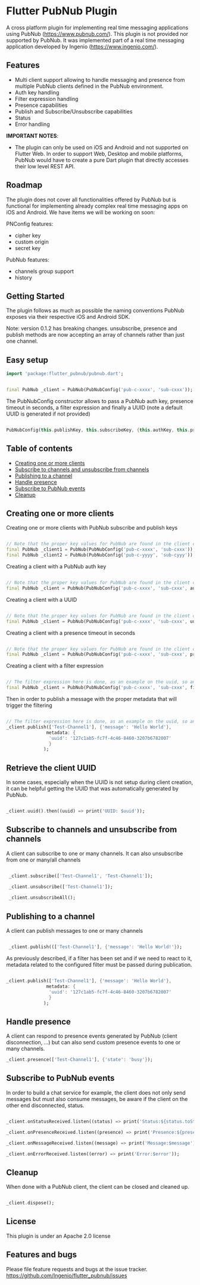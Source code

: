 # Flutter PubNub Plugin

A cross platform plugin for implementing real time messaging applications using PubNub (https://www.pubnub.com/).
This plugin is not provided nor supported by PubNub. It was implemented part of a real time messaging application developed by Ingenio (https://www.ingenio.com/).

## Features

* Multi client support allowing to handle messaging and presence from multiple PubNub clients defined in the PubNub environment.
* Auth key handling
* Filter expression handling
* Presence capabilities
* Publish and Subscribe/Unsubscribe capabilities
* Status 
* Error handling

**IMPORTANT NOTES**:

* The plugin can only be used on iOS and Android and not supported on Flutter Web. In order to support Web, Desktop and mobile platforms, PubNub would have to create a pure Dart plugin that directly accesses their low level REST API.

## Roadmap

The plugin does not cover all functionalities offered by PubNub but is functional for implementing already complex real time messaging apps on iOS and Android.
We have items we will be working on soon:

PNConfig features:
- cipher key
- custom origin
- secret key

PubNub features:
- channels group support
- history

## Getting Started

The plugin follows as much as possible the naming conventions PubNub exposes via their respective iOS and Android SDK.

Note: version 0.1.2 has breaking changes. unsubscribe, presence and publish methods are now accepting an array of channels rather than just one channel.

## Easy setup

```dart
import 'package:flutter_pubnub/pubnub.dart';


final PubNub _client = PubNub(PubNubConfig('pub-c-xxxx', 'sub-cxxx'));

```

The PubNubConfig constructor allows to pass a PubNub auth key, presence timeout in seconds, a filter expression and finally a UUID (note a default UUID is generated if not provided)

```dart

PubNubConfig(this.publishKey, this.subscribeKey, {this.authKey, this.presenceTimeout, this.uuid, this.filter});

```

## Table of contents

* [Creating one or more clients](#Creating-one-or-more-clients)
* [Subscribe to channels and unsubscribe from channels](#Subscribe-to-channels-and-unsubscribe-from-channels)
* [Publishing to a channel](#Publishing-to-a-channel)
* [Handle presence](#Handle-presence)
* [Subscribe to PubNub events](#Subscribe-to-PubNub-Events)
* [Cleanup](#Cleanup)

## Creating one or more clients

Creating one or more clients with PubNub subscribe and publish keys

```dart

// Note that the proper key values for PubNub are found in the client configuration dashboard under your PubNub account
final PubNub _client1 = PubNub(PubNubConfig('pub-c-xxxx', 'sub-cxxx'));
final PubNub _client2 = PubNub(PubNubConfig('pub-c-yyyy', 'sub-cyyy'));

```

Creating a client with a PubNub auth key

```dart

// Note that the proper key values for PubNub are found in the client configuration dashboard under your PubNub account
final PubNub _client = PubNub(PubNubConfig('pub-c-xxxx', 'sub-cxxx', authKey: 'auth-xxxx'));

```

Creating a client with a UUID

```dart

// Note that the proper key values for PubNub are found in the client configuration dashboard under your PubNub account
final PubNub _client = PubNub(PubNubConfig('pub-c-xxxx', 'sub-cxxx', uuid: '127c1ab5-fc7f-4c46-8460-3207b6782007'));

```

Creating a client with a presence timeout in seconds

```dart

// Note that the proper key values for PubNub are found in the client configuration dashboard under your PubNub account
final PubNub _client = PubNub(PubNubConfig('pub-c-xxxx', 'sub-cxxx', presenceTimeout: 120));

```

Creating a client with a filter expression

```dart

// The filter expression here is done, as an example on the uuid, so any messages sent from the client with that UUID will not be received in the subscribe method
final PubNub _client = PubNub(PubNubConfig('pub-c-xxxx', 'sub-cxxx', filter: 'uuid != "127c1ab5-fc7f-4c46-8460-3207b6782007"'));

```

Then in order to publish a message with the proper metadata that will trigger the filtering

```dart

// The filter expression here is done, as an example on the uuid, so any messages sent from the client with that UUID will not be received in the subscribe method
_client.publish(['Test-Channel1'], {'message': 'Hello World'},
               metadata: {
                'uuid': '127c1ab5-fc7f-4c46-8460-3207b6782007'
                }
              );

```

## Retrieve the client UUID

In some cases, especially when the UUID is not setup during client creation, it can be helpful getting the UUID that was automatically generated by PubNub.

```dart

_client.uuid().then((uuid) => print('UUID: $uuid'));

```

## Subscribe to channels and unsubscribe from channels

A client can subscribe to one or many channels. It can also unsubscribe from one or many/all channels

```dart

 _client.subscribe(['Test-Channel1', 'Test-Channel1']);

 _client.unsubscribe(['Test-Channel1']);
 
 _client.unsubscribeAll();

```


## Publishing to a channel

A client can publish messages to one or many channels

```dart

 _client.publish((['Test-Channel1'], {'message': 'Hello World!'});

```

As previously described, if a filter has been set and if we need to react to it, metadata related to the configured filter must be passed during publication.

```dart

_client.publish(['Test-Channel1'], {'message': 'Hello World'},
               metadata: {
                'uuid': '127c1ab5-fc7f-4c46-8460-3207b6782007'
                }
              );

```

## Handle presence

A client can respond to presence events generated by PubNub (client disconnection, ...) but can also send custom presence events to one or many channels.

```dart
_client.presence(['Test-Channel1'], {'state': 'busy'});

```

## Subscribe to PubNub events

In order to build a chat service for example, the client does not only send messages but must also consume messages, be aware if the client on the other end disconnected, status.

``` dart

_client.onStatusReceived.listen((status) => print('Status:${status.toString()}'));

_client.onPresenceReceived.listen((presence) => print('Presence:${presence.toString()}'));

_client.onMessageReceived.listen((message) => print('Message:$message'));

_client.onErrorReceived.listen((error) => print('Error:$error'));

```

## Cleanup

When done with a PubNub client, the client can be closed and cleaned up.

```dart

_client.dispose();

```

## License

This plugin is under an Apache 2.0 license

## Features and bugs

Please file feature requests and bugs at the issue tracker. https://github.com/Ingenio/flutter_pubnub/issues
